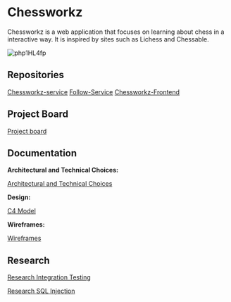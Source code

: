 # Chessworkz
Chessworkz is a web application that focuses on learning about chess in a interactive way. It is inspired by sites such as Lichess and Chessable.

![php1HL4fp](https://user-images.githubusercontent.com/57895305/203045250-93c934e4-a43a-4a12-a9aa-67e5f9b01806.gif)

## Repositories
[Chessworkz-service](https://github.com/Davidchang24/Chessworkz)
[Follow-Service](https://github.com/Davidchang24/FollowService)
[Chessworkz-Frontend](https://github.com/Davidchang24/Chessworkz-front-end)

## Project Board

[Project board](https://github.com/users/Davidchang24/projects/1)

## Documentation

**Architectural and Technical Choices:**

[Architectural and Technical Choices](https://github.com/Davidchang24/Chessworkz/wiki/Architectual-and-Technical-Choices)

**Design:**

[C4 Model](https://github.com/Davidchang24/Chessworkz/wiki/Design)

**Wireframes:**

[Wireframes](https://github.com/Davidchang24/Chessworkz/wiki/Wireframes)

## Research

[Research Integration Testing](https://github.com/Davidchang24/Chessworkz/wiki/Integration-testing-research)

[Research SQL Injection](https://github.com/Davidchang24/Chessworkz/wiki/SQLi-Research)
